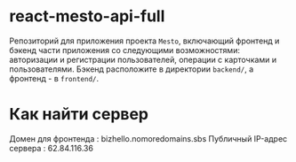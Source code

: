 # react-mesto-api-full
Репозиторий для приложения проекта `Mesto`, включающий фронтенд и бэкенд части приложения со следующими возможностями: авторизации и регистрации пользователей, операции с карточками и пользователями. Бэкенд расположите в директории `backend/`, а фронтенд - в `frontend/`. 
  
# Как найти сервер
Домен для фронтенда : bizhello.nomoredomains.sbs
Публичный IP-адрес сервера : 62.84.116.36
